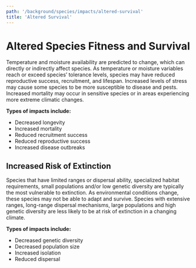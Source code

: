 ```yaml
---
path: '/background/species/impacts/altered-survival'
title: 'Altered Survival'
---
```


# Altered Species Fitness and Survival

Temperature and moisture availability are predicted to change, which can directly or indirectly affect species. As temperature or moisture variables reach or exceed species’ tolerance levels, species may have reduced reproductive success, recruitment, and lifespan. Increased levels of stress may cause some species to be more susceptible to disease and pests. Increased mortality may occur in sensitive species or in areas experiencing more extreme climatic changes.

**Types of impacts include:**

- Decreased longevity
- Increased mortality
- Reduced recruitment success
- Reduced reproductive success
- Increased disease outbreaks

## Increased Risk of Extinction

Species that have limited ranges or dispersal ability, specialized habitat requirements, small populations and/or low genetic diversity are typically the most vulnerable to extinction. As environmental conditions change, these species may not be able to adapt and survive. Species with extensive ranges, long-range dispersal mechanisms, large populations and high genetic diversity are less likely to be at risk of extinction in a changing climate.

**Types of impacts include:**

- Decreased genetic diversity
- Decreased population size
- Increased isolation
- Reduced dispersal
